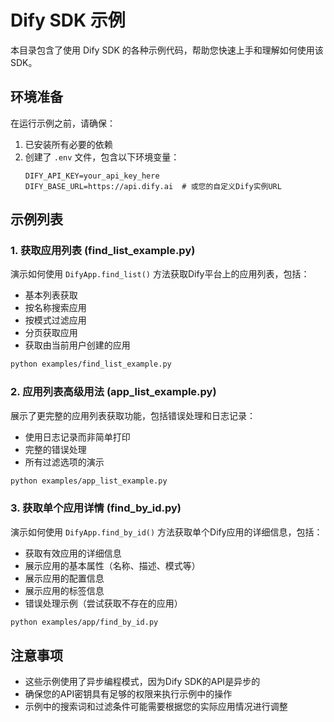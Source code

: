# Dify SDK 示例

本目录包含了使用 Dify SDK 的各种示例代码，帮助您快速上手和理解如何使用该SDK。

## 环境准备

在运行示例之前，请确保：

1. 已安装所有必要的依赖
2. 创建了 `.env` 文件，包含以下环境变量：
   ```
   DIFY_API_KEY=your_api_key_here
   DIFY_BASE_URL=https://api.dify.ai  # 或您的自定义Dify实例URL
   ```

## 示例列表

### 1. 获取应用列表 (find_list_example.py)

演示如何使用 `DifyApp.find_list()` 方法获取Dify平台上的应用列表，包括：
- 基本列表获取
- 按名称搜索应用
- 按模式过滤应用
- 分页获取应用
- 获取由当前用户创建的应用

```bash
python examples/find_list_example.py
```

### 2. 应用列表高级用法 (app_list_example.py)

展示了更完整的应用列表获取功能，包括错误处理和日志记录：
- 使用日志记录而非简单打印
- 完整的错误处理
- 所有过滤选项的演示

```bash
python examples/app_list_example.py
```

### 3. 获取单个应用详情 (find_by_id.py)

演示如何使用 `DifyApp.find_by_id()` 方法获取单个Dify应用的详细信息，包括：
- 获取有效应用的详细信息
- 展示应用的基本属性（名称、描述、模式等）
- 展示应用的配置信息
- 展示应用的标签信息
- 错误处理示例（尝试获取不存在的应用）

```bash
python examples/app/find_by_id.py
```

## 注意事项

- 这些示例使用了异步编程模式，因为Dify SDK的API是异步的
- 确保您的API密钥具有足够的权限来执行示例中的操作
- 示例中的搜索词和过滤条件可能需要根据您的实际应用情况进行调整 